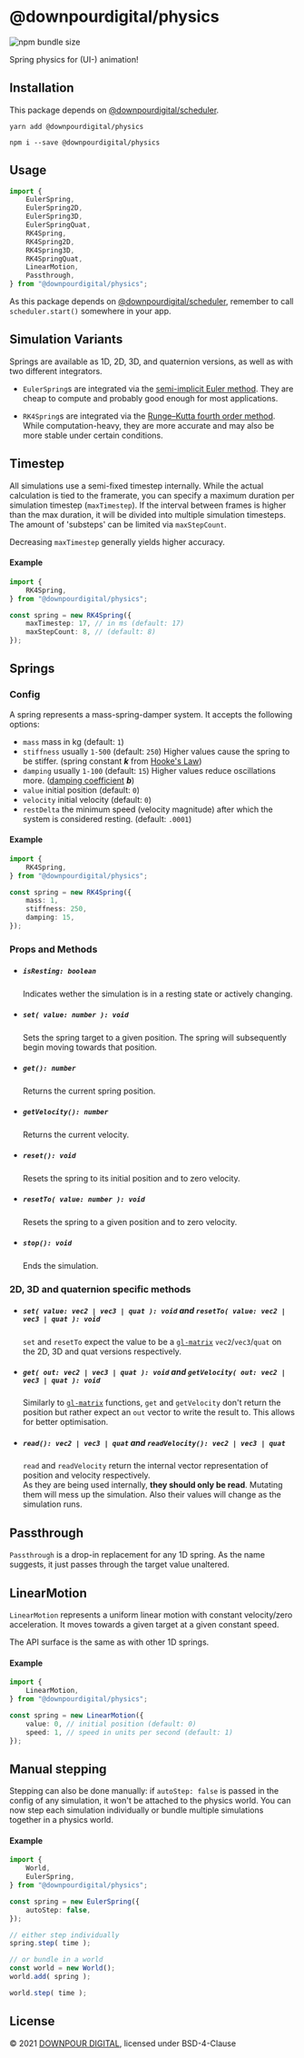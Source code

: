 # @downpourdigital/physics

![npm bundle size](https://img.shields.io/bundlephobia/minzip/@downpourdigital/physics?color=green&style=for-the-badge)

Spring physics for (UI-) animation!

## Installation

This package depends on [@downpourdigital/scheduler](https://www.npmjs.com/package/@downpourdigital/scheduler).

```
yarn add @downpourdigital/physics
```
```
npm i --save @downpourdigital/physics
```


## Usage

```typescript
import {
	EulerSpring,
	EulerSpring2D,
	EulerSpring3D,
	EulerSpringQuat,
	RK4Spring,
	RK4Spring2D,
	RK4Spring3D,	
	RK4SpringQuat,		
	LinearMotion,
	Passthrough,
} from "@downpourdigital/physics";
```
As this package depends on [@downpourdigital/scheduler](https://www.npmjs.com/package/@downpourdigital/scheduler), remember to call `scheduler.start()` somewhere in your app.

## Simulation Variants

Springs are available as 1D, 2D, 3D, and quaternion versions, as well as with two different integrators.

* `EulerSpring`s are integrated via the [semi-implicit Euler method](https://en.wikipedia.org/wiki/Semi-implicit_Euler_method). They are cheap to compute and probably good enough for most applications.

* `RK4Spring`s are integrated via the [Runge–Kutta fourth order method](https://en.wikipedia.org/wiki/Runge%E2%80%93Kutta_methods). While computation-heavy, they are more accurate and may also be more stable under certain conditions.


## Timestep

All simulations use a semi-fixed timestep internally. While the actual calculation is tied to the framerate, you can specify a maximum duration per simulation timestep (`maxTimestep`). If the interval between frames is higher than the max duration, it will be divided into multiple simulation timesteps. The amount of 'substeps' can be limited via `maxStepCount`.

Decreasing `maxTimestep` generally yields higher accuracy.

#### Example

```typescript
import {
	RK4Spring,
} from "@downpourdigital/physics";

const spring = new RK4Spring({
	maxTimestep: 17, // in ms (default: 17)
	maxStepCount: 8, // (default: 8)
});
```


## Springs

### Config

A spring represents a mass-spring-damper system. It accepts the following options:

* `mass` mass in kg (default: `1`)
* `stiffness` usually `1-500` (default: `250`) Higher values cause the spring to be stiffer. (spring constant ***k*** from [Hooke's Law](https://en.wikipedia.org/wiki/Hooke's_law))
* `damping` usually `1-100` (default: `15`) Higher values reduce oscillations more. ([damping coefficient](https://en.wikipedia.org/wiki/Damping_ratio) ***b***)
* `value` initial position (default: `0`)
* `velocity` initial velocity (default: `0`)
* `restDelta` the minimum speed (velocity magnitude) after which the system is considered resting. (default: `.0001`) 


#### Example

```typescript
import {
	RK4Spring,
} from "@downpourdigital/physics";

const spring = new RK4Spring({
	mass: 1,
	stiffness: 250,
	damping: 15,
});
```

### Props and Methods

* ##### `isResting: boolean`

  Indicates wether the simulation is in a resting state or actively changing.


* ##### `set( value: number ): void `

  Sets the spring target to a given position. The spring will subsequently begin moving towards that position.


* ##### `get(): number `

  Returns the current spring position.


* ##### `getVelocity(): number`

  Returns the current velocity.


* ##### `reset(): void`

  Resets the spring to its initial position and to zero velocity.


* ##### `resetTo( value: number ): void`

  Resets the spring to a given position and to zero velocity.


* ##### `stop(): void` 

  Ends the simulation.


### 2D, 3D and quaternion specific methods

* ##### `set( value: vec2 | vec3 | quat ): void` and `resetTo( value: vec2 | vec3 | quat ): void`

  `set` and `resetTo` expect the value to be a [`gl-matrix`](http://glmatrix.net/) `vec2`/`vec3`/`quat` on the 2D, 3D and quat versions respectively.


* ##### `get( out: vec2 | vec3 | quat ): void` and `getVelocity( out: vec2 | vec3 | quat ): void`

  Similarly to [`gl-matrix`](http://glmatrix.net/) functions, `get` and `getVelocity` don't return the position but rather expect an `out` vector to write the result to. This allows for better optimisation. 


* ##### `read(): vec2 | vec3 | quat` and `readVelocity(): vec2 | vec3 | quat`

  `read` and `readVelocity` return the internal vector representation of position and velocity respectively.  
  As they are being used internally, **they should only be read**. Mutating them will mess up the simulation. Also their values will change as the simulation runs.


## Passthrough

`Passthrough` is a drop-in replacement for any 1D spring. As the name suggests, it just passes through the target value unaltered.

## LinearMotion

`LinearMotion` represents a uniform linear motion with constant velocity/zero acceleration. It moves towards a given target at a given constant speed.

The API surface is the same as with other 1D springs.

#### Example

```typescript
import {
	LinearMotion,
} from "@downpourdigital/physics";

const spring = new LinearMotion({
	value: 0, // initial position (default: 0)
	speed: 1, // speed in units per second (default: 1)
});
```

## Manual stepping

Stepping can also be done manually: if `autoStep: false` is passed in the config of any simulation, it won't be attached to the physics world. You can now step each simulation individually or bundle multiple simulations together in a physics world.

#### Example

```typescript
import {
	World,
	EulerSpring,
} from "@downpourdigital/physics";

const spring = new EulerSpring({
	autoStep: false,
});

// either step individually
spring.step( time );

// or bundle in a world
const world = new World();
world.add( spring );

world.step( time );

```


## License

© 2021 [DOWNPOUR DIGITAL](https://downpour.digital), licensed under BSD-4-Clause
